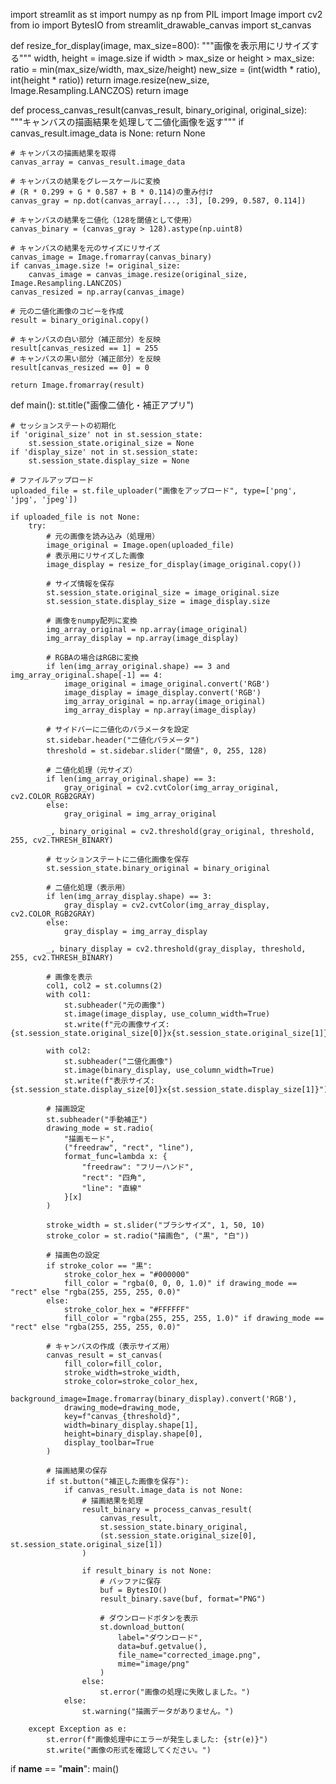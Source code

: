 import streamlit as st
import numpy as np
from PIL import Image
import cv2
from io import BytesIO
from streamlit_drawable_canvas import st_canvas

def resize_for_display(image, max_size=800):
    """画像を表示用にリサイズする"""
    width, height = image.size
    if width > max_size or height > max_size:
        ratio = min(max_size/width, max_size/height)
        new_size = (int(width * ratio), int(height * ratio))
        return image.resize(new_size, Image.Resampling.LANCZOS)
    return image

def process_canvas_result(canvas_result, binary_original, original_size):
    """キャンバスの描画結果を処理して二値化画像を返す"""
    if canvas_result.image_data is None:
        return None
    
    # キャンバスの描画結果を取得
    canvas_array = canvas_result.image_data
    
    # キャンバスの結果をグレースケールに変換
    # (R * 0.299 + G * 0.587 + B * 0.114)の重み付け
    canvas_gray = np.dot(canvas_array[..., :3], [0.299, 0.587, 0.114])
    
    # キャンバスの結果を二値化（128を閾値として使用）
    canvas_binary = (canvas_gray > 128).astype(np.uint8)
    
    # キャンバスの結果を元のサイズにリサイズ
    canvas_image = Image.fromarray(canvas_binary)
    if canvas_image.size != original_size:
        canvas_image = canvas_image.resize(original_size, Image.Resampling.LANCZOS)
    canvas_resized = np.array(canvas_image)
    
    # 元の二値化画像のコピーを作成
    result = binary_original.copy()
    
    # キャンバスの白い部分（補正部分）を反映
    result[canvas_resized == 1] = 255
    # キャンバスの黒い部分（補正部分）を反映
    result[canvas_resized == 0] = 0
    
    return Image.fromarray(result)

def main():
    st.title("画像二値化・補正アプリ")
    
    # セッションステートの初期化
    if 'original_size' not in st.session_state:
        st.session_state.original_size = None
    if 'display_size' not in st.session_state:
        st.session_state.display_size = None
    
    # ファイルアップロード
    uploaded_file = st.file_uploader("画像をアップロード", type=['png', 'jpg', 'jpeg'])
    
    if uploaded_file is not None:
        try:
            # 元の画像を読み込み（処理用）
            image_original = Image.open(uploaded_file)
            # 表示用にリサイズした画像
            image_display = resize_for_display(image_original.copy())
            
            # サイズ情報を保存
            st.session_state.original_size = image_original.size
            st.session_state.display_size = image_display.size
            
            # 画像をnumpy配列に変換
            img_array_original = np.array(image_original)
            img_array_display = np.array(image_display)
            
            # RGBAの場合はRGBに変換
            if len(img_array_original.shape) == 3 and img_array_original.shape[-1] == 4:
                image_original = image_original.convert('RGB')
                image_display = image_display.convert('RGB')
                img_array_original = np.array(image_original)
                img_array_display = np.array(image_display)
            
            # サイドバーに二値化のパラメータを設定
            st.sidebar.header("二値化パラメータ")
            threshold = st.sidebar.slider("閾値", 0, 255, 128)
            
            # 二値化処理（元サイズ）
            if len(img_array_original.shape) == 3:
                gray_original = cv2.cvtColor(img_array_original, cv2.COLOR_RGB2GRAY)
            else:
                gray_original = img_array_original
            
            _, binary_original = cv2.threshold(gray_original, threshold, 255, cv2.THRESH_BINARY)
            
            # セッションステートに二値化画像を保存
            st.session_state.binary_original = binary_original
            
            # 二値化処理（表示用）
            if len(img_array_display.shape) == 3:
                gray_display = cv2.cvtColor(img_array_display, cv2.COLOR_RGB2GRAY)
            else:
                gray_display = img_array_display
            
            _, binary_display = cv2.threshold(gray_display, threshold, 255, cv2.THRESH_BINARY)
            
            # 画像を表示
            col1, col2 = st.columns(2)
            with col1:
                st.subheader("元の画像")
                st.image(image_display, use_column_width=True)
                st.write(f"元の画像サイズ: {st.session_state.original_size[0]}x{st.session_state.original_size[1]}")
            
            with col2:
                st.subheader("二値化画像")
                st.image(binary_display, use_column_width=True)
                st.write(f"表示サイズ: {st.session_state.display_size[0]}x{st.session_state.display_size[1]}")
            
            # 描画設定
            st.subheader("手動補正")
            drawing_mode = st.radio(
                "描画モード",
                ("freedraw", "rect", "line"),
                format_func=lambda x: {
                    "freedraw": "フリーハンド",
                    "rect": "四角",
                    "line": "直線"
                }[x]
            )
            
            stroke_width = st.slider("ブラシサイズ", 1, 50, 10)
            stroke_color = st.radio("描画色", ("黒", "白"))
            
            # 描画色の設定
            if stroke_color == "黒":
                stroke_color_hex = "#000000"
                fill_color = "rgba(0, 0, 0, 1.0)" if drawing_mode == "rect" else "rgba(255, 255, 255, 0.0)"
            else:
                stroke_color_hex = "#FFFFFF"
                fill_color = "rgba(255, 255, 255, 1.0)" if drawing_mode == "rect" else "rgba(255, 255, 255, 0.0)"
            
            # キャンバスの作成（表示サイズ用）
            canvas_result = st_canvas(
                fill_color=fill_color,
                stroke_width=stroke_width,
                stroke_color=stroke_color_hex,
                background_image=Image.fromarray(binary_display).convert('RGB'),
                drawing_mode=drawing_mode,
                key=f"canvas_{threshold}",
                width=binary_display.shape[1],
                height=binary_display.shape[0],
                display_toolbar=True
            )
            
            # 描画結果の保存
            if st.button("補正した画像を保存"):
                if canvas_result.image_data is not None:
                    # 描画結果を処理
                    result_binary = process_canvas_result(
                        canvas_result,
                        st.session_state.binary_original,
                        (st.session_state.original_size[0], st.session_state.original_size[1])
                    )
                    
                    if result_binary is not None:
                        # バッファに保存
                        buf = BytesIO()
                        result_binary.save(buf, format="PNG")
                        
                        # ダウンロードボタンを表示
                        st.download_button(
                            label="ダウンロード",
                            data=buf.getvalue(),
                            file_name="corrected_image.png",
                            mime="image/png"
                        )
                    else:
                        st.error("画像の処理に失敗しました。")
                else:
                    st.warning("描画データがありません。")
                
        except Exception as e:
            st.error(f"画像処理中にエラーが発生しました: {str(e)}")
            st.write("画像の形式を確認してください。")

if __name__ == "__main__":
    main()
